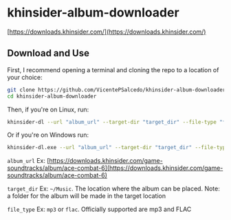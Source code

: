 # khinsider-album-downloader
[https://downloads.khinsider.com/](https://downloads.khinsider.com/)
## Download and Use
First, I recommend opening a terminal and cloning the repo to a location of your choice:
```bash
git clone https://github.com/VicentePSalcedo/khinsider-album-downloader.git
cd khinsider-album-downloader
```
Then, if you're on Linux, run:
```bash
khinsider-dl --url "album_url" --target-dir "target_dir" --file-type "file_type"
```
Or if you're on Windows run:
```bash
khinsider-dl.exe --url "album_url" --target-dir "target_dir" --file-type "file_type"
```
`album_url` Ex: [https://downloads.khinsider.com/game-soundtracks/album/ace-combat-6](https://downloads.khinsider.com/game-soundtracks/album/ace-combat-6)

`target_dir` Ex: `~/Music`. The location where the album can be placed. Note: a folder for the album will be made in the target location

`file_type` Ex: `mp3` or `flac`. Officially supported are mp3 and FLAC
